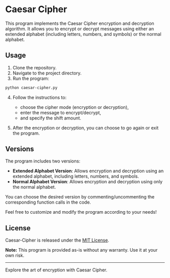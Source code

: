 # Caesar Cipher

This program implements the Caesar Cipher encryption and decryption algorithm. It allows you to encrypt or decrypt messages using either an extended alphabet (including letters, numbers, and symbols) or the normal alphabet.

## Usage

1. Clone the repository.
2. Navigate to the project directory.
3. Run the program:
```bash
python caesar-cipher.py
```
4. Follow the instructions to:
   + choose the cipher mode (encryption or decryption),
   + enter the message to encrypt/decrypt, 
   + and specify the shift amount.

5. After the encryption or decryption, you can choose to go again or exit the program.

## Versions

The program includes two versions:
- **Extended Alphabet Version**: Allows encryption and decryption using an extended alphabet, including letters, numbers, and symbols.
- **Normal Alphabet Version**: Allows encryption and decryption using only the normal alphabet.

You can choose the desired version by commenting/uncommenting the corresponding function calls in the code.

Feel free to customize and modify the program according to your needs!

## License
Caesar-Cipher is released under the [MIT License](https://opensource.org/licenses/MIT).

**Note:** This program is provided as-is without any warranty. Use it at your own risk.

---

Explore the art of encryption with Caesar Cipher.